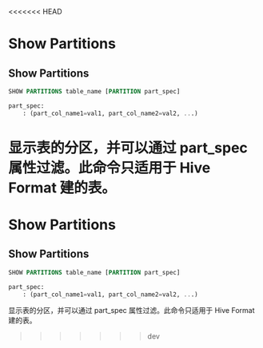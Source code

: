 <<<<<<< HEAD
# Show Partitions
## Show Partitions

```sql
SHOW PARTITIONS table_name [PARTITION part_spec]

part_spec:
	: (part_col_name1=val1, part_col_name2=val2, ...)
```

显示表的分区，并可以通过 part_spec 属性过滤。此命令只适用于 Hive Format 建的表。
=======
# Show Partitions
## Show Partitions

```sql
SHOW PARTITIONS table_name [PARTITION part_spec]

part_spec:
	: (part_col_name1=val1, part_col_name2=val2, ...)
```

显示表的分区，并可以通过 part_spec 属性过滤。此命令只适用于 Hive Format 建的表。
>>>>>>> dev
